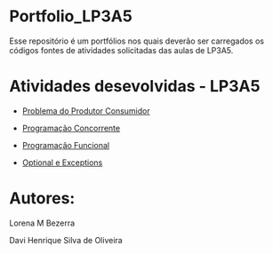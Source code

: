 # Portfolio_LP3A5
Esse repositório é um portfólios nos quais deverão ser carregados os códigos fontes de atividades solicitadas das aulas de LP3A5.

# Atividades desevolvidas - LP3A5

- [Problema do Produtor Consumidor]()

- [Programação Concorrente]()

- [Programação Funcional]()

- [Optional e Exceptions]()

# Autores:
Lorena M Bezerra

Davi Henrique Silva de Oliveira
